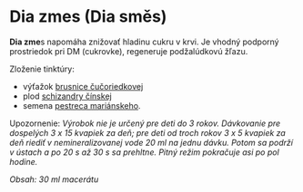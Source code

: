 Dia zmes (Dia směs)
===================

**Dia zme**s napomáha znižovať hladinu cukru v krvi. Je vhodný podporný
prostriedok pri DM (cukrovke), regeneruje podžalúdkovú žľazu.

Zloženie tinktúry:

* výťažok [brusnice čučoriedkovej](../bylinky/brusnica-cucoriedkova)
* plod [schizandry čínskej](../bylinky/schizandra-cinska)
* semena [pestreca mariánskeho](../bylinky/pestrec-mariansky).

Upozornenie: *Výrobok nie je určený pre deti do 3 rokov. Dávkovanie pre
dospelých 3 x 15 kvapiek za deň; pre deti od troch rokov 3 x 5 kvapiek za deň
riediť v nemineralizovanej vode 20 ml na jednu dávku. Potom sa podrží v ústach a
po 20 s až 30 s sa prehltne. Pitný režim pokračuje asi po pol hodine.*

*Obsah: 30 ml macerátu*

